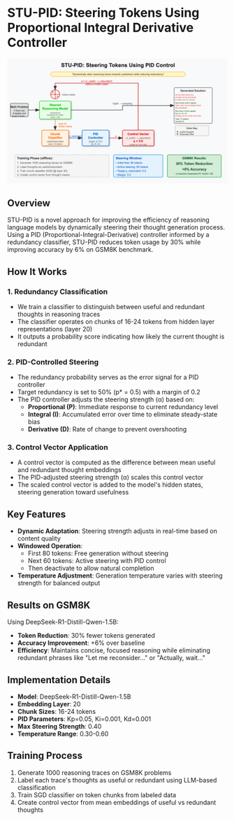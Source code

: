 # STU-PID: Steering Tokens Using Proportional Integral Derivative Controller

![STU-PID Control System Diagram](stu-pid.png)

## Overview

STU-PID is a novel approach for improving the efficiency of reasoning language models by dynamically steering their thought generation process. Using a PID (Proportional-Integral-Derivative) controller informed by a redundancy classifier, STU-PID reduces token usage by 30% while improving accuracy by 6% on GSM8K benchmark.

## How It Works

### 1. **Redundancy Classification**
- We train a classifier to distinguish between useful and redundant thoughts in reasoning traces
- The classifier operates on chunks of 16-24 tokens from hidden layer representations (layer 20)
- It outputs a probability score indicating how likely the current thought is redundant

### 2. **PID-Controlled Steering**
- The redundancy probability serves as the error signal for a PID controller
- Target redundancy is set to 50% (p* = 0.5) with a margin of 0.2
- The PID controller adjusts the steering strength (α) based on:
  - **Proportional (P)**: Immediate response to current redundancy level
  - **Integral (I)**: Accumulated error over time to eliminate steady-state bias
  - **Derivative (D)**: Rate of change to prevent overshooting

### 3. **Control Vector Application**
- A control vector is computed as the difference between mean useful and redundant thought embeddings
- The PID-adjusted steering strength (α) scales this control vector
- The scaled control vector is added to the model's hidden states, steering generation toward usefulness

## Key Features

- **Dynamic Adaptation**: Steering strength adjusts in real-time based on content quality
- **Windowed Operation**: 
  - First 80 tokens: Free generation without steering
  - Next 60 tokens: Active steering with PID control
  - Then deactivate to allow natural completion
- **Temperature Adjustment**: Generation temperature varies with steering strength for balanced output

## Results on GSM8K

Using DeepSeek-R1-Distill-Qwen-1.5B:
- **Token Reduction**: 30% fewer tokens generated
- **Accuracy Improvement**: +6% over baseline
- **Efficiency**: Maintains concise, focused reasoning while eliminating redundant phrases like "Let me reconsider..." or "Actually, wait..."

## Implementation Details

- **Model**: DeepSeek-R1-Distill-Qwen-1.5B
- **Embedding Layer**: 20
- **Chunk Sizes**: 16-24 tokens
- **PID Parameters**: Kp=0.05, Ki=0.001, Kd=0.001
- **Max Steering Strength**: 0.40
- **Temperature Range**: 0.30-0.60

## Training Process

1. Generate 1000 reasoning traces on GSM8K problems
2. Label each trace's thoughts as useful or redundant using LLM-based classification
3. Train SGD classifier on token chunks from labeled data
4. Create control vector from mean embeddings of useful vs redundant thoughts
